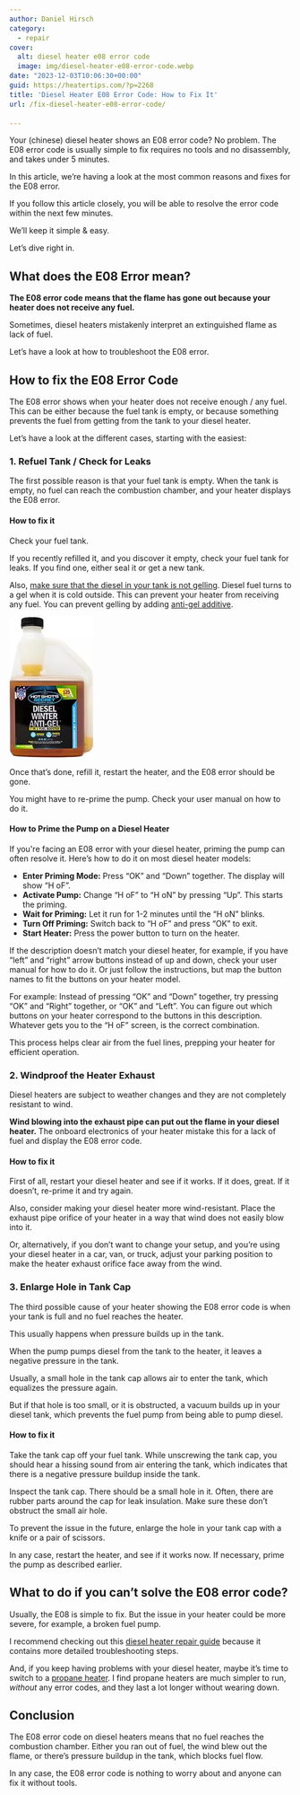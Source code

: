```yaml
---
author: Daniel Hirsch
category:
  - repair
cover:
  alt: diesel heater e08 error code
  image: img/diesel-heater-e08-error-code.webp
date: "2023-12-03T10:06:30+00:00"
guid: https://heatertips.com/?p=2268
title: 'Diesel Heater E08 Error Code: How to Fix It'
url: /fix-diesel-heater-e08-error-code/

---
```

Your (chinese) diesel heater shows an E08 error code? No problem. The E08 error code is usually simple to fix requires no tools and no disassembly, and takes under 5 minutes.

In this article, we’re having a look at the most common reasons and fixes for the E08 error.

If you follow this article closely, you will be able to resolve the error code within the next few minutes.

We’ll keep it simple & easy.

Let’s dive right in.

## What does the E08 Error mean?

**The E08 error code means that the flame has gone out because your heater does not receive any fuel.**

Sometimes, diesel heaters mistakenly interpret an extinguished flame as lack of fuel.

Let’s have a look at how to troubleshoot the E08 error.

## How to fix the E08 Error Code

The E08 error shows when your heater does not receive enough / any fuel. This can be either because the fuel tank is empty, or because something prevents the fuel from getting from the tank to your diesel heater.

Let’s have a look at the different cases, starting with the easiest:

### 1\. Refuel Tank / Check for Leaks

The first possible reason is that your fuel tank is empty. When the tank is empty, no fuel can reach the combustion chamber, and your heater displays the E08 error.

#### How to fix it

Check your fuel tank.

If you recently refilled it, and you discover it empty, check your fuel tank for leaks. If you find one, either seal it or get a new tank.

Also, [make sure that the diesel in your tank is not gelling](/diesel-heater-not-getting-hot/). Diesel fuel turns to a gel when it is cold outside. This can prevent your heater from receiving any fuel. You can prevent gelling by adding [anti-gel additive](https://www.amazon.com/Hot-Shots-Secret-Anti-Gel-Squeeze/dp/B0189J5Y40?crid=31S7C1NYXBU4F&keywords=diesel%2Banti%2Bgel%2Bfuel%2Badditive&qid=1701597040&sprefix=diesel%2Banti%2Bgel%2Caps%2C194&sr=8-1-spons&sp_csd=d2lkZ2V0TmFtZT1zcF9hdGY&th=1&linkCode=ll1&tag=heatertips-20&linkId=91fc7557355e9fcd13b8658218c959fa&language=en_US&ref_=as_li_ss_tl).

[![diesel winter anti-gel additive hot shots](/img/diesel-winter-anti-gel-additive-hot-shots.webp)](https://www.amazon.com/Hot-Shots-Secret-Anti-Gel-Squeeze/dp/B0189J5Y40?crid=31S7C1NYXBU4F&keywords=diesel%2Banti%2Bgel%2Bfuel%2Badditive&qid=1701597040&sprefix=diesel%2Banti%2Bgel%2Caps%2C194&sr=8-1-spons&sp_csd=d2lkZ2V0TmFtZT1zcF9hdGY&th=1&linkCode=ll1&tag=heatertips-20&linkId=91fc7557355e9fcd13b8658218c959fa&language=en_US&ref_=as_li_ss_tl)

Once that’s done, refill it, restart the heater, and the E08 error should be gone.

You might have to re-prime the pump. Check your user manual on how to do it.

#### How to Prime the Pump on a Diesel Heater

If you're facing an E08 error with your diesel heater, priming the pump can often resolve it. Here’s how to do it on most diesel heater models:

- **Enter Priming Mode:** Press “OK” and “Down” together. The display will show “H oF”.
- **Activate Pump:** Change “H oF” to “H oN” by pressing “Up”. This starts the priming.
- **Wait for Priming:** Let it run for 1-2 minutes until the “H oN” blinks.
- **Turn Off Priming:** Switch back to “H oF” and press “OK” to exit.
- **Start Heater:** Press the power button to turn on the heater.

If the description doesn’t match your diesel heater, for example, if you have “left” and “right” arrow buttons instead of up and down, check your user manual for how to do it. Or just follow the instructions, but map the button names to fit the buttons on your heater model.

For example: Instead of pressing “OK” and “Down” together, try pressing “OK” and “Right” together, or “OK” and “Left”. You can figure out which buttons on your heater correspond to the buttons in this description. Whatever gets you to the “H oF” screen, is the correct combination.

This process helps clear air from the fuel lines, prepping your heater for efficient operation.

### 2\. Windproof the Heater Exhaust

Diesel heaters are subject to weather changes and they are not completely resistant to wind.

**Wind blowing into the exhaust pipe can put out the flame in your diesel heater.** The onboard electronics of your heater mistake this for a lack of fuel and display the E08 error code.

#### How to fix it

First of all, restart your diesel heater and see if it works. If it does, great. If it doesn’t, re-prime it and try again.

Also, consider making your diesel heater more wind-resistant. Place the exhaust pipe orifice of your heater in a way that wind does not easily blow into it.

Or, alternatively, if you don’t want to change your setup, and you’re using your diesel heater in a car, van, or truck, adjust your parking position to make the heater exhaust orifice face away from the wind.

### 3\. Enlarge Hole in Tank Cap

The third possible cause of your heater showing the E08 error code is when your tank is full and no fuel reaches the heater.

This usually happens when pressure builds up in the tank.

When the pump pumps diesel from the tank to the heater, it leaves a negative pressure in the tank.

Usually, a small hole in the tank cap allows air to enter the tank, which equalizes the pressure again.

But if that hole is too small, or it is obstructed, a vacuum builds up in your diesel tank, which prevents the fuel pump from being able to pump diesel.

#### How to fix it

Take the tank cap off your fuel tank. While unscrewing the tank cap, you should hear a hissing sound from air entering the tank, which indicates that there is a negative pressure buildup inside the tank.

Inspect the tank cap. There should be a small hole in it. Often, there are rubber parts around the cap for leak insulation. Make sure these don’t obstruct the small air hole.

To prevent the issue in the future, enlarge the hole in your tank cap with a knife or a pair of scissors.

In any case, restart the heater, and see if it works now. If necessary, prime the pump as described earlier.

## What to do if you can’t solve the E08 error code?

Usually, the E08 is simple to fix. But the issue in your heater could be more severe, for example, a broken fuel pump.

I recommend checking out this [diesel heater repair guide](/diesel-heater-not-getting-hot/) because it contains more detailed troubleshooting steps.

And, if you keep having problems with your diesel heater, maybe it’s time to switch to a [propane heater](/diesel-vs-propane-heater/). I find propane heaters are much simpler to run, _without_ any error codes, and they last a lot longer without wearing down.

## Conclusion

The E08 error code on diesel heaters means that no fuel reaches the combustion chamber. Either you ran out of fuel, the wind blew out the flame, or there’s pressure buildup in the tank, which blocks fuel flow.

In any case, the E08 error code is nothing to worry about and anyone can fix it without tools.
